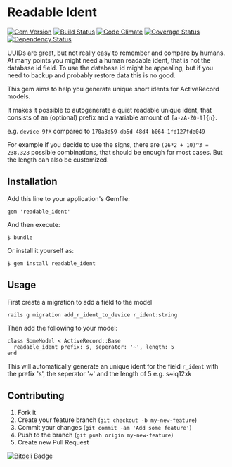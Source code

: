 # Readable Ident

[![Gem Version](https://badge.fury.io/rb/readable_ident.png)](http://badge.fury.io/rb/readable_ident)
[![Build Status](https://travis-ci.org/mschewe/readable_ident.png?branch=master)](https://travis-ci.org/mschewe/readable_ident) 
[![Code Climate](https://codeclimate.com/github/mschewe/readable_ident.png)](https://codeclimate.com/github/mschewe/readable_ident)
[![Coverage Status](https://coveralls.io/repos/mschewe/readable_ident/badge.png)](https://coveralls.io/r/mschewe/readable_ident)
[![Dependency Status](https://gemnasium.com/mschewe/readable_ident.png)](https://gemnasium.com/mschewe/readable_ident)

UUIDs are great, but not really easy to remember and compare by humans.
At many points you might need a human readable ident, that is not the database id field.
To use the database id might be appealing, but if you need to backup and probably restore data this is no good.

This gem aims to help you generate unique short idents for ActiveRecord models.

It makes it possible to autogenerate a quiet readable unique ident, that consists of an (optional) prefix and a variable amount of ```[a-zA-Z0-9]{n}```.

e.g. ```device-9fX``` compared to ```170a3d59-db5d-48d4-b064-1fd127fde049```

For example if you decide to use the signs, there are ```(26*2 + 10)^3 = 238.328``` possible combinations, that should be enough for most cases. But the length can also be customized.


## Installation

Add this line to your application's Gemfile:

    gem 'readable_ident'

And then execute:

    $ bundle

Or install it yourself as:

    $ gem install readable_ident

## Usage

First create a migration to add a field to the model

```rails g migration add_r_ident_to_device r_ident:string```

Then add the following to your model:

```
class SomeModel < ActiveRecord::Base
  readable_ident prefix: s, seperator: '~', length: 5
end
```

This will automatically generate an unique ident for the field ```r_ident``` with the prefix 's', the seperator '~' and the length of 5 e.g. s~iq12xk

## Contributing

1. Fork it
2. Create your feature branch (`git checkout -b my-new-feature`)
3. Commit your changes (`git commit -am 'Add some feature'`)
4. Push to the branch (`git push origin my-new-feature`)
5. Create new Pull Request


[![Bitdeli Badge](https://d2weczhvl823v0.cloudfront.net/mschewe/readable_ident/trend.png)](https://bitdeli.com/free "Bitdeli Badge")

